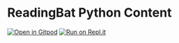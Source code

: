 # ReadingBat Python Content

[![Open in Gitpod](https://gitpod.io/button/open-in-gitpod.svg)](https://gitpod.io/#https://github.com/readingbat/readingbat-python-content)
[![Run on Repl.it](https://repl.it/badge/github/readingbat/readingbat-python-content)](https://repl.it/github/readingbat/readingbat-python-content)
